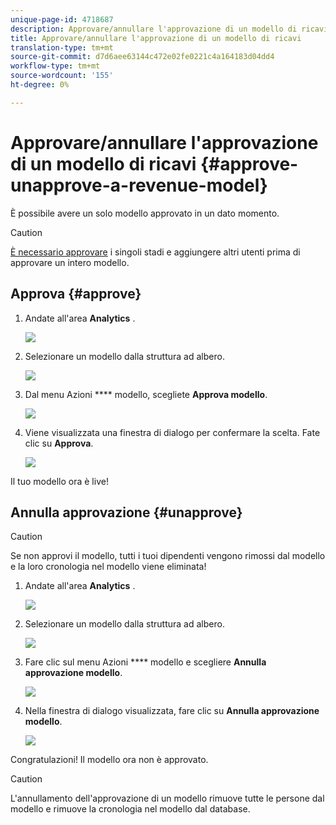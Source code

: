 ```yaml
---
unique-page-id: 4718687
description: Approvare/annullare l'approvazione di un modello di ricavi - Documenti Marketo - Documentazione prodotto
title: Approvare/annullare l'approvazione di un modello di ricavi
translation-type: tm+mt
source-git-commit: d7d6aee63144c472e02fe0221c4a164183d04dd4
workflow-type: tm+mt
source-wordcount: '155'
ht-degree: 0%

---
```



# Approvare/annullare l&#39;approvazione di un modello di ricavi {#approve-unapprove-a-revenue-model}

È possibile avere un solo modello approvato in un dato momento.

>[!CAUTION]
>
>[È necessario approvare](approving-stages-and-assigning-leads-to-a-revenue-model.md) i singoli stadi e aggiungere altri utenti prima di approvare un intero modello.

## Approva {#approve}

1. Andate all&#39;area **Analytics** .

   ![](assets/image2017-3-28-8-3a9-3a16.png)

1. Selezionare un modello dalla struttura ad albero.

   ![](assets/image2015-4-28-13-3a25-3a17.png)

1. Dal menu Azioni **** modello, scegliete **Approva modello**.

   ![](assets/image2015-4-28-14-3a6-3a3.png)

1. Viene visualizzata una finestra di dialogo per confermare la scelta. Fate clic su **Approva**.

   ![](assets/image2015-4-28-14-3a6-3a49.png)

Il tuo modello ora è live!

## Annulla approvazione {#unapprove}

>[!CAUTION]
>
>Se non approvi il modello, tutti i tuoi dipendenti vengono rimossi dal modello e la loro cronologia nel modello viene eliminata!

1. Andate all&#39;area **Analytics** .

   ![](assets/image2017-3-28-8-3a9-3a30.png)

1. Selezionare un modello dalla struttura ad albero.

   ![](assets/image2015-4-28-13-3a25-3a17.png)

1. Fare clic sul menu Azioni **** modello e scegliere **Annulla approvazione modello**.

   ![](assets/image2015-4-28-13-3a28-3a0.png)

1. Nella finestra di dialogo visualizzata, fare clic su **Annulla approvazione modello**.

   ![](assets/image2017-3-28-8-3a21-3a9.png)

Congratulazioni! Il modello ora non è approvato.

>[!CAUTION]
>
>L&#39;annullamento dell&#39;approvazione di un modello rimuove tutte le persone dal modello e rimuove la cronologia nel modello dal database.

